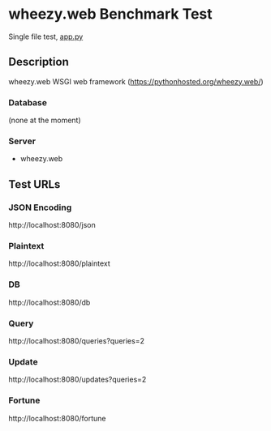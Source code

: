 # wheezy.web Benchmark Test 

Single file test, [app.py](app.py)

## Description

wheezy.web WSGI web framework (https://pythonhosted.org/wheezy.web/)

### Database

(none at the moment)

### Server

* wheezy.web

## Test URLs
### JSON Encoding

http://localhost:8080/json

### Plaintext

http://localhost:8080/plaintext

### DB

http://localhost:8080/db


### Query

http://localhost:8080/queries?queries=2

### Update

http://localhost:8080/updates?queries=2

### Fortune

http://localhost:8080/fortune
